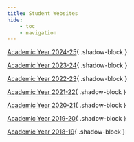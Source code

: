 ```yaml
---
title: Student Websites
hide:
    - toc
    - navigation
---
```

[Academic Year 2024-25](/student-websites/2024-25/){ .shadow-block }

[Academic Year 2023-24](/student-websites/2023-24/){ .shadow-block }

[Academic Year 2022-23](/student-websites/2022-23/){ .shadow-block }

[Academic Year 2021-22](/student-websites/2021-22/){ .shadow-block }

[Academic Year 2020-21](/student-websites/2020-21/){ .shadow-block }

[Academic Year 2019-20](/student-websites/2019-20/){ .shadow-block }

[Academic Year 2018-19](/student-websites/2018-19/){ .shadow-block }